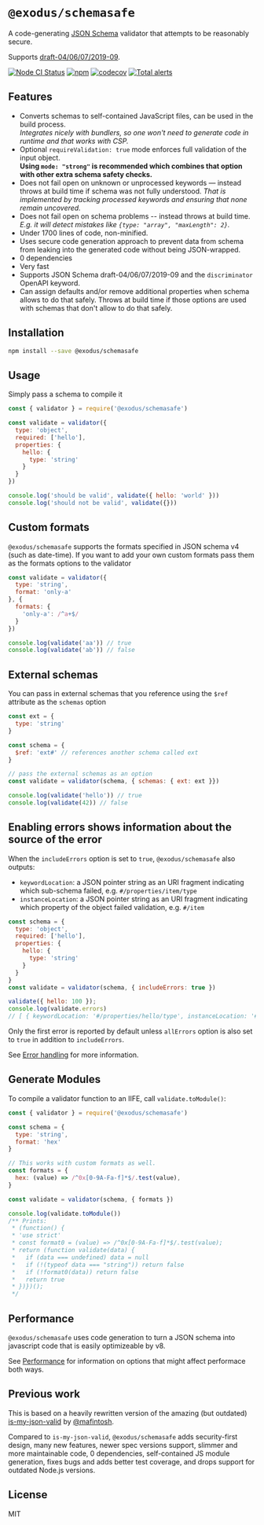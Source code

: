 # `@exodus/schemasafe`

A code-generating [JSON Schema](https://json-schema.org/) validator that attempts to be reasonably secure.

Supports [draft-04/06/07/2019-09](doc/Specification-support.md).

[![Node CI Status](https://github.com/ExodusMovement/schemasafe/workflows/Node%20CI/badge.svg)](https://github.com/ExodusMovement/schemasafe/actions)
[![npm](https://img.shields.io/npm/v/@exodus/schemasafe.svg)](https://www.npmjs.com/package/@exodus/schemasafe)
[![codecov](https://codecov.io/gh/ExodusMovement/schemasafe/branch/master/graph/badge.svg)](https://codecov.io/gh/ExodusMovement/schemasafe)
[![Total alerts](https://img.shields.io/lgtm/alerts/g/ExodusMovement/schemasafe.svg?logo=github)](https://lgtm.com/projects/g/ExodusMovement/schemasafe/alerts/)

## Features

* Converts schemas to self-contained JavaScript files, can be used in the build process.\
  _Integrates nicely with bundlers, so one won't need to generate code in runtime and that works with CSP._
* Optional `requireValidation: true` mode enforces full validation of the input object.\
  **Using `mode: "strong"` is recommended which combines that option with other extra schema safety checks.**
* Does not fail open on unknown or unprocessed keywords — instead throws at build time if schema
  was not fully understood.
  _That is implemented by tracking processed keywords and ensuring that none remain uncovered._
* Does not fail open on schema problems -- instead throws at build time.\
  _E.g. it will detect mistakes like `{type: "array", "maxLength": 2}`._
* Under 1700 lines of code, non-minified.
* Uses secure code generation approach to prevent data from schema from leaking into the generated
  code without being JSON-wrapped.
* 0 dependencies
* Very fast
* Supports JSON Schema draft-04/06/07/2019-09 and the `discriminator` OpenAPI keyword.
* Can assign defaults and/or remove additional properties when schema allows to do that safely.
  Throws at build time if those options are used with schemas that don't allow to do that safely.

## Installation

```sh
npm install --save @exodus/schemasafe
```

## Usage

Simply pass a schema to compile it

```js
const { validator } = require('@exodus/schemasafe')

const validate = validator({
  type: 'object',
  required: ['hello'],
  properties: {
    hello: {
      type: 'string'
    }
  }
})

console.log('should be valid', validate({ hello: 'world' }))
console.log('should not be valid', validate({}))
```

## Custom formats

`@exodus/schemasafe` supports the formats specified in JSON schema v4 (such as date-time).
If you want to add your own custom formats pass them as the formats options to the validator

```js
const validate = validator({
  type: 'string',
  format: 'only-a'
}, {
  formats: {
    'only-a': /^a+$/
  }
})

console.log(validate('aa')) // true
console.log(validate('ab')) // false
```

## External schemas

You can pass in external schemas that you reference using the `$ref` attribute as the `schemas` option

```js
const ext = {
  type: 'string'
}

const schema = {
  $ref: 'ext#' // references another schema called ext
}

// pass the external schemas as an option
const validate = validator(schema, { schemas: { ext: ext }})

console.log(validate('hello')) // true
console.log(validate(42)) // false
```

## Enabling errors shows information about the source of the error

When the `includeErrors` option is set to `true`, `@exodus/schemasafe` also outputs:

- `keywordLocation`: a JSON pointer string as an URI fragment indicating which sub-schema failed, e.g.
  `#/properties/item/type`
- `instanceLocation`: a JSON pointer string as an URI fragment indicating which property of the object
  failed validation, e.g. `#/item`

```js
const schema = {
  type: 'object',
  required: ['hello'],
  properties: {
    hello: {
      type: 'string'
    }
  }
}
const validate = validator(schema, { includeErrors: true })

validate({ hello: 100 });
console.log(validate.errors)
// [ { keywordLocation: '#/properties/hello/type', instanceLocation: '#/hello' } ]
```

Only the first error is reported by default unless `allErrors` option is also set to `true` in
addition to `includeErrors`.

See [Error handling](./doc/Error-handling.md) for more information.

## Generate Modules

To compile a validator function to an IIFE, call `validate.toModule()`:

```js
const { validator } = require('@exodus/schemasafe')

const schema = {
  type: 'string',
  format: 'hex'
}

// This works with custom formats as well.
const formats = {
  hex: (value) => /^0x[0-9A-Fa-f]*$/.test(value),
}

const validate = validator(schema, { formats })

console.log(validate.toModule())
/** Prints:
 * (function() {
 * 'use strict'
 * const format0 = (value) => /^0x[0-9A-Fa-f]*$/.test(value);
 * return (function validate(data) {
 *   if (data === undefined) data = null
 *   if (!(typeof data === "string")) return false
 *   if (!format0(data)) return false
 *   return true
 * })})();
 */
```

## Performance

`@exodus/schemasafe` uses code generation to turn a JSON schema into javascript code that is easily
optimizeable by v8.

See [Performance](./doc/Performance.md) for information on options that might affect performace
both ways.

## Previous work

This is based on a heavily rewritten version of the amazing (but outdated)
[is-my-json-valid](https://github.com/mafintosh/is-my-json-valid) by
[@mafintosh](https://github.com/mafintosh/is-my-json-valid).

Compared to `is-my-json-valid`, `@exodus/schemasafe` adds security-first design, many new features,
newer spec versions support, slimmer and more maintainable code, 0 dependencies, self-contained JS
module generation, fixes bugs and adds better test coverage, and drops support for outdated Node.js
versions.

## License

MIT
